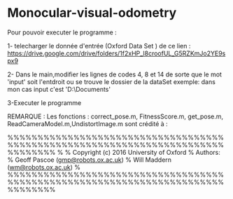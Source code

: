 # Monocular-visual-odometry
Pour pouvoir executer le programme : 

1- telecharger le donnée d'entrée (Oxford Data Set ) de ce lien : https://drive.google.com/drive/folders/1f2xHP_l8croofUL_G5RZKmJo2YE9spx9

2- Dans le main,modifier les lignes de codes 4, 8 et 14 de sorte que le mot 'input' soit l'entdroit ou se trouve le dossier de la dataSet
exemple: dans mon cas input c'est 'D:\Documents' 

3-Executer le programme  

REMARQUE : Les fonctions : correct_pose.m, FitnessScore.m, get_pose.m, ReadCameraModel.m,UndistortImage.m sont crédité à : 

%%%%%%%%%%%%%%%%%%%%%%%%%%%%%%%%%%%%%%%%%%%%%%%%%%%%%%%%%%%%%%%%%%%%%%%%%%%%%%%%
%
% Copyright (c) 2016 University of Oxford
% Authors: 
%  Geoff Pascoe (gmp@robots.ox.ac.uk)
%  Will Maddern (wm@robots.ox.ac.uk)
%
%%%%%%%%%%%%%%%%%%%%%%%%%%%%%%%%%%%%%%%%%%%%%%%%%%%%%%%%%%%%%%%%%%%%%%%%%%%%%%%%
